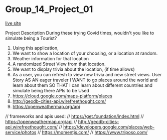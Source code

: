 # Group_14_Project_01

[live site](https://themancalledzac.github.io/Group_14_Project_01/)

Project Description
During these trying Covid times, wouldn't you like to simulate being a Tourist?

1. Using this application,
2. We want to show a location of your choosing, or a location at random.
3. Weather information for that location
4. A randomized Street View from that location.
5. We want to display trivia about the location, (if time allows)
6. As a user, you can refresh to view new trivia and new street views.
   User Story
   AS AN eager traveler
   I WANT to go places around the world and learn about them
   SO THAT I can learn about different countries and simulate being there
   APIs to be Used
7. https://cloud.google.com/maps-platform/places
8. http://geodb-cities-api.wirefreethought.com/
9. https://openweathermap.org/api

// frameworks and apis used:
// https://get.foundation/index.html
// https://openweathermap.org/api
// http://geodb-cities-api.wirefreethought.com/
// https://developers.google.com/places/web-service/photos
// https://momentjs.com/
// https://www.triposo.com/
